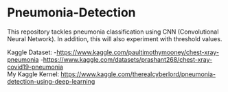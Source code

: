 # Pneumonia-Detection
This repository tackles pneumonia classification using CNN (Convolutional Neural Network). In addition, this will also experiment with threshold values.

Kaggle Dataset: 
-https://www.kaggle.com/paultimothymooney/chest-xray-pneumonia
-https://www.kaggle.com/datasets/prashant268/chest-xray-covid19-pneumonia
<br>
My Kaggle Kernel: https://www.kaggle.com/therealcyberlord/pneumonia-detection-using-deep-learning
